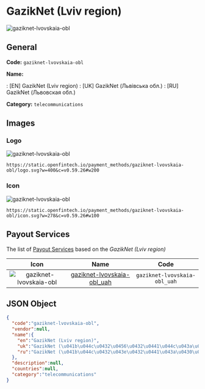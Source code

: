 
# GazikNet (Lviv region) 
![gaziknet-lvovskaia-obl](https://static.openfintech.io/payment_methods/gaziknet-lvovskaia-obl/logo.svg?w=400&c=v0.59.26#w200)  

## General 
**Code:** `gaziknet-lvovskaia-obl` 
 
**Name:** 
 
:	[EN] GazikNet (Lviv region) 
:	[UK] GazikNet (Львівська обл.) 
:	[RU] GazikNet (Львовская обл.) 
 
**Category:** `telecommunications` 
 

## Images 

### Logo 
![gaziknet-lvovskaia-obl](https://static.openfintech.io/payment_methods/gaziknet-lvovskaia-obl/logo.svg?w=400&c=v0.59.26#w200)  

```
https://static.openfintech.io/payment_methods/gaziknet-lvovskaia-obl/logo.svg?w=400&c=v0.59.26#w200
```  

### Icon 
![gaziknet-lvovskaia-obl](https://static.openfintech.io/payment_methods/gaziknet-lvovskaia-obl/icon.svg?w=278&c=v0.59.26#w100)  

```
https://static.openfintech.io/payment_methods/gaziknet-lvovskaia-obl/icon.svg?w=278&c=v0.59.26#w100
```  

## Payout Services 
 
The list of [Payout Services](/payout-services/) based on the _GazikNet (Lviv region)_ 

|Icon|Name|Code| 
|:---:|:---:|:---:| 
|![gaziknet-lvovskaia-obl](https://static.openfintech.io/payout_methods/gaziknet-lvovskaia-obl/icon.svg?w=278&c=v0.59.26#w40) |[gaziknet-lvovskaia-obl_uah](/payout-services/gaziknet-lvovskaia-obl_uah/)|`gaziknet-lvovskaia-obl_uah`| 
 

## JSON Object 

```json
{
  "code":"gaziknet-lvovskaia-obl",
  "vendor":null,
  "name":{
    "en":"GazikNet (Lviv region)",
    "uk":"GazikNet (\u041b\u044c\u0432\u0456\u0432\u0441\u044c\u043a\u0430 \u043e\u0431\u043b.)",
    "ru":"GazikNet (\u041b\u044c\u0432\u043e\u0432\u0441\u043a\u0430\u044f \u043e\u0431\u043b.)"
  },
  "description":null,
  "countries":null,
  "category":"telecommunications"
}
```  
